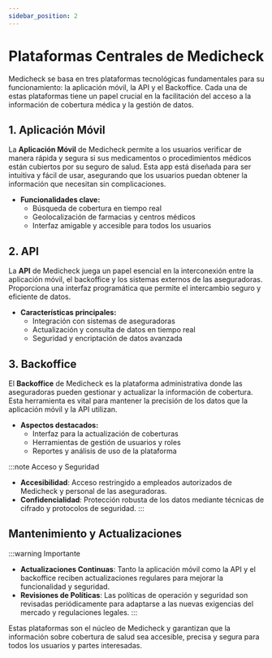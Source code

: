 ```yaml
---
sidebar_position: 2
---
```


# Plataformas Centrales de Medicheck

Medicheck se basa en tres plataformas tecnológicas fundamentales para su funcionamiento: la aplicación móvil, la API y el Backoffice. Cada una de estas plataformas tiene un papel crucial en la facilitación del acceso a la información de cobertura médica y la gestión de datos.

## 1. Aplicación Móvil

La **Aplicación Móvil** de Medicheck permite a los usuarios verificar de manera rápida y segura si sus medicamentos o procedimientos médicos están cubiertos por su seguro de salud. Esta app está diseñada para ser intuitiva y fácil de usar, asegurando que los usuarios puedan obtener la información que necesitan sin complicaciones.

- **Funcionalidades clave:**
  - Búsqueda de cobertura en tiempo real
  - Geolocalización de farmacias y centros médicos
  - Interfaz amigable y accesible para todos los usuarios

## 2. API

La **API** de Medicheck juega un papel esencial en la interconexión entre la aplicación móvil, el backoffice y los sistemas externos de las aseguradoras. Proporciona una interfaz programática que permite el intercambio seguro y eficiente de datos.

- **Características principales:**
  - Integración con sistemas de aseguradoras
  - Actualización y consulta de datos en tiempo real
  - Seguridad y encriptación de datos avanzada

## 3. Backoffice

El **Backoffice** de Medicheck es la plataforma administrativa donde las aseguradoras pueden gestionar y actualizar la información de cobertura. Esta herramienta es vital para mantener la precisión de los datos que la aplicación móvil y la API utilizan.

- **Aspectos destacados:**
  - Interfaz para la actualización de coberturas
  - Herramientas de gestión de usuarios y roles
  - Reportes y análisis de uso de la plataforma

:::note Acceso y Seguridad
- **Accesibilidad**: Acceso restringido a empleados autorizados de Medicheck y personal de las aseguradoras.
- **Confidencialidad**: Protección robusta de los datos mediante técnicas de cifrado y protocolos de seguridad.
:::

## Mantenimiento y Actualizaciones

:::warning Importante
- **Actualizaciones Continuas**: Tanto la aplicación móvil como la API y el backoffice reciben actualizaciones regulares para mejorar la funcionalidad y seguridad.
- **Revisiones de Políticas**: Las políticas de operación y seguridad son revisadas periódicamente para adaptarse a las nuevas exigencias del mercado y regulaciones legales.
:::

Estas plataformas son el núcleo de Medicheck y garantizan que la información sobre cobertura de salud sea accesible, precisa y segura para todos los usuarios y partes interesadas.
